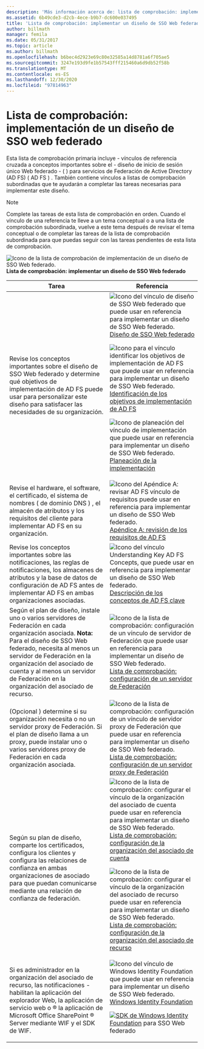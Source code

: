 ```yaml
---
description: 'Más información acerca de: lista de comprobación: implementar un diseño de SSO Web federado'
ms.assetid: 6b49cde3-d2cb-4ece-b9b7-dc600e037495
title: 'Lista de comprobación: implementar un diseño de SSO Web federado'
author: billmath
manager: femila
ms.date: 05/31/2017
ms.topic: article
ms.author: billmath
ms.openlocfilehash: b6bec4d2923e69c80e32585a14d8781a6f705ae5
ms.sourcegitcommit: 3247e193d9fe1b57543fff215460a6d9db52f58b
ms.translationtype: MT
ms.contentlocale: es-ES
ms.lasthandoff: 12/30/2020
ms.locfileid: "97814963"
---
```

# <a name="checklist-implementing-a-federated-web-sso-design"></a>Lista de comprobación: implementación de un diseño de SSO web federado

Esta lista de comprobación primaria incluye \- vínculos de referencia cruzada a conceptos importantes sobre el \- diseño de inicio de sesión único Web federado \- \( \) para servicios de Federación de Active Directory (AD FS) \( AD FS \) . También contiene vínculos a listas de comprobación subordinadas que te ayudarán a completar las tareas necesarias para implementar este diseño.

> [!NOTE]
> Complete las tareas de esta lista de comprobación en orden. Cuando el vínculo de una referencia te lleve a un tema conceptual o a una lista de comprobación subordinada, vuelve a este tema después de revisar el tema conceptual o de completar las tareas de la lista de comprobación subordinada para que puedas seguir con las tareas pendientes de esta lista de comprobación.

![Icono de la lista de comprobación de implementación de un diseño de SSO Web federado. ](media/2b05dce3-938f-4168-9b8f-1f4398cbdb9b.gif)**Lista de comprobación: implementar un diseño de SSO Web federado**

|Tarea|Referencia|
|--------|-------------|
|Revise los conceptos importantes sobre el diseño de SSO Web federado y determine qué objetivos de implementación de AD FS puede usar para personalizar este diseño para satisfacer las necesidades de su organización.|![Icono del vínculo de diseño de SSO Web federado que puede usar en referencia para implementar un diseño de SSO Web federado. ](media/faa393df-4856-4431-9eda-4f4e5be72a90.gif)[Diseño de SSO Web federado](/previous-versions/windows/it-pro/windows-server-2012-R2-and-2012/dd807050(v=ws.11))<p>![Icono para el vínculo identificar los objetivos de implementación de AD FS que puede usar en referencia para implementar un diseño de SSO Web federado. ](media/faa393df-4856-4431-9eda-4f4e5be72a90.gif)[Identificación de los objetivos de implementación de AD FS](../design/identifying-your-ad-fs-deployment-goals.md)<p>![Icono de planeación del vínculo de implementación que puede usar en referencia para implementar un diseño de SSO Web federado. ](media/faa393df-4856-4431-9eda-4f4e5be72a90.gif)[Planeación de la implementación](../design/planning-your-deployment.md)|
|Revise el hardware, el software, el certificado, el sistema de nombres \( de dominio DNS \) , el almacén de atributos y los requisitos del cliente para implementar AD FS en su organización.|![Icono del Apéndice A: revisar AD FS vínculo de requisitos puede usar en referencia para implementar un diseño de SSO Web federado. ](media/faa393df-4856-4431-9eda-4f4e5be72a90.gif)[Apéndice A: revisión de los requisitos de AD FS](/previous-versions/windows/it-pro/windows-server-2012-R2-and-2012/ff678034(v=ws.11))|
|Revise los conceptos importantes sobre las notificaciones, las reglas de notificaciones, los almacenes de atributos y la base de datos de configuración de AD FS antes de implementar AD FS en ambas organizaciones asociadas.|![Icono del vínculo Understanding Key AD FS Concepts, que puede usar en referencia para implementar un diseño de SSO Web federado. ](media/faa393df-4856-4431-9eda-4f4e5be72a90.gif)[Descripción de los conceptos de AD FS clave](../../ad-fs/technical-reference/Understanding-Key-AD-FS-Concepts.md)|
|Según el plan de diseño, instale uno o varios servidores de Federación en cada organización asociada. **Nota:** Para el diseño de SSO Web federado, necesita al menos un servidor de Federación en la organización del asociado de cuenta y al menos un servidor de Federación en la organización del asociado de recurso.|![Icono de la lista de comprobación: configuración de un vínculo de servidor de Federación que puede usar en referencia para implementar un diseño de SSO Web federado. ](media/bc6cea1a-1c6c-4124-8c8f-1df5adfe8c88.gif)[Lista de comprobación: configuración de un servidor de Federación](Checklist--Setting-Up-a-Federation-Server.md)|
|\(Opcional \) determine si su organización necesita o no un servidor proxy de Federación. Si el plan de diseño llama a un proxy, puede instalar uno o varios servidores proxy de Federación en cada organización asociada.|![Icono de la lista de comprobación: configuración de un vínculo de servidor proxy de Federación que puede usar en referencia para implementar un diseño de SSO Web federado. ](media/bc6cea1a-1c6c-4124-8c8f-1df5adfe8c88.gif)[Lista de comprobación: configuración de un servidor proxy de Federación](Checklist--Setting-Up-a-Federation-Server-Proxy.md)|
|Según su plan de diseño, comparte los certificados, configura los clientes y configura las relaciones de confianza en ambas organizaciones de asociado para que puedan comunicarse mediante una relación de confianza de federación.|![Icono de la lista de comprobación: configurar el vínculo de la organización del asociado de cuenta puede usar en referencia para implementar un diseño de SSO Web federado. ](media/bc6cea1a-1c6c-4124-8c8f-1df5adfe8c88.gif)[Lista de comprobación: configuración de la organización del asociado de cuenta](Checklist--Configuring-the-Account-Partner-Organization.md)<p>![Icono de la lista de comprobación: configurar el vínculo de la organización del asociado de recurso puede usar en referencia para implementar un diseño de SSO Web federado. ](media/bc6cea1a-1c6c-4124-8c8f-1df5adfe8c88.gif)[Lista de comprobación: configuración de la organización del asociado de recurso](Checklist--Configuring-the-Resource-Partner-Organization.md)|
|Si es administrador en la organización del asociado de recurso, las notificaciones \- habilitan la aplicación del explorador Web, la aplicación de servicio web o &reg; la aplicación de Microsoft Office SharePoint &reg; Server mediante WIF y el SDK de WIF.|![Icono del vínculo de Windows Identity Foundation que puede usar en referencia para implementar un diseño de SSO Web federado. ](media/faa393df-4856-4431-9eda-4f4e5be72a90.gif)[Windows Identity Foundation](https://go.microsoft.com/fwlink/?LinkId=122266)<p>![](media/faa393df-4856-4431-9eda-4f4e5be72a90.gif)[SDK de Windows Identity Foundation](https://go.microsoft.com/fwlink/?LinkId=122266) para SSO Web federado|
